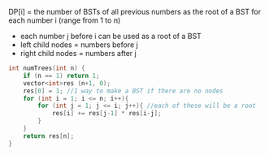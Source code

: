 DP[i] = the number of BSTs of all previous numbers as the root of a BST
for each number i (range from 1 to n)
- each number j before i can be used as a root of a BST
- left child nodes = numbers before j
- right child nodes = numbers after j

```cpp
int numTrees(int n) {
    if (n == 1) return 1;
    vector<int>res (n+1, 0);
    res[0] = 1; //1 way to make a BST if there are no nodes
    for (int i = 1; i <= n; i++){
        for (int j = 1; j <= i; j++){ //each of these will be a root
            res[i] += res[j-1] * res[i-j];
        }
    }
    return res[n];
}
```
